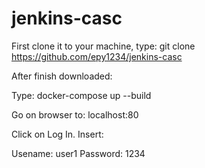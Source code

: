﻿# jenkins-casc
 
 First clone it to your machine, type:
  git clone https://github.com/epy1234/jenkins-casc

After finish downloaded:
 
Type:
docker-compose up --build
 
Go on browser to:
localhost:80

Click on Log In.
Insert:

Usename: user1
Password: 1234

